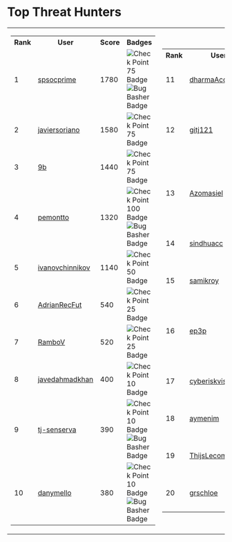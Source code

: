 # Top Threat Hunters 
| | |
|----|----|
| <table> <tr><th>Rank</th><th>User</th><th>Score</th><th>Badges</th></tr><tr><td>1</td><td><a href="https://www.github.com/spsocprime"> spsocprime </a></td><td>1780</td><td><img src='https://leaderboardstorageacc.blob.core.windows.net/badgeimages/New75.png' alt='Check Point 75 Badge'><img src='https://leaderboardstorageacc.blob.core.windows.net/badgeimages/FinalBugBasher.png' alt='Bug Basher Badge'></td></tr> <tr><td>2</td><td><a href="https://www.github.com/javiersoriano"> javiersoriano </a></td><td>1580</td><td><img src='https://leaderboardstorageacc.blob.core.windows.net/badgeimages/New75.png' alt='Check Point 75 Badge'></td></tr> <tr><td>3</td><td><a href="https://www.github.com/9b"> 9b </a></td><td>1440</td><td><img src='https://leaderboardstorageacc.blob.core.windows.net/badgeimages/New75.png' alt='Check Point 75 Badge'></td></tr> <tr><td>4</td><td><a href="https://www.github.com/pemontto"> pemontto </a></td><td>1320</td><td><img src='https://leaderboardstorageacc.blob.core.windows.net/badgeimages/New100.png' alt='Check Point 100 Badge'><img src='https://leaderboardstorageacc.blob.core.windows.net/badgeimages/FinalBugBasher.png' alt='Bug Basher Badge'></td></tr> <tr><td>5</td><td><a href="https://www.github.com/ivanovchinnikov"> ivanovchinnikov </a></td><td>1140</td><td><img src='https://leaderboardstorageacc.blob.core.windows.net/badgeimages/New50.png' alt='Check Point 50 Badge'></td></tr> <tr><td>6</td><td><a href="https://www.github.com/AdrianRecFut"> AdrianRecFut </a></td><td>540</td><td><img src='https://leaderboardstorageacc.blob.core.windows.net/badgeimages/New25.png' alt='Check Point 25 Badge'></td></tr> <tr><td>7</td><td><a href="https://www.github.com/RamboV"> RamboV </a></td><td>520</td><td><img src='https://leaderboardstorageacc.blob.core.windows.net/badgeimages/New25.png' alt='Check Point 25 Badge'></td></tr> <tr><td>8</td><td><a href="https://www.github.com/javedahmadkhan"> javedahmadkhan </a></td><td>400</td><td><img src='https://leaderboardstorageacc.blob.core.windows.net/badgeimages/New10.png' alt='Check Point 10 Badge'></td></tr> <tr><td>9</td><td><a href="https://www.github.com/tj-senserva"> tj-senserva </a></td><td>390</td><td><img src='https://leaderboardstorageacc.blob.core.windows.net/badgeimages/New10.png' alt='Check Point 10 Badge'><img src='https://leaderboardstorageacc.blob.core.windows.net/badgeimages/FinalBugBasher.png' alt='Bug Basher Badge'></td></tr> <tr><td>10</td><td><a href="https://www.github.com/danymello"> danymello </a></td><td>380</td><td><img src='https://leaderboardstorageacc.blob.core.windows.net/badgeimages/New10.png' alt='Check Point 10 Badge'><img src='https://leaderboardstorageacc.blob.core.windows.net/badgeimages/FinalBugBasher.png' alt='Bug Basher Badge'></td></tr> </table> | <table> <tr><th>Rank</th><th>User</th><th>Score</th><th>Badges</th></tr><tr><td>11</td><td><a href="https://www.github.com/dharmaAccenture"> dharmaAccenture </a></td><td>380</td><td><img src='https://leaderboardstorageacc.blob.core.windows.net/badgeimages/New10.png' alt='Check Point 10 Badge'></td></tr><tr><td>12</td><td><a href="https://www.github.com/gitj121"> gitj121 </a></td><td>340</td><td><img src='https://leaderboardstorageacc.blob.core.windows.net/badgeimages/New10.png' alt='Check Point 10 Badge'><img src='https://leaderboardstorageacc.blob.core.windows.net/badgeimages/FinalBugBasher.png' alt='Bug Basher Badge'></td></tr><tr><td>13</td><td><a href="https://www.github.com/Azomasiel"> Azomasiel </a></td><td>330</td><td><img src='https://leaderboardstorageacc.blob.core.windows.net/badgeimages/New10.png' alt='Check Point 10 Badge'><img src='https://leaderboardstorageacc.blob.core.windows.net/badgeimages/FinalBugBasher.png' alt='Bug Basher Badge'></td></tr><tr><td>14</td><td><a href="https://www.github.com/sindhuacc"> sindhuacc </a></td><td>320</td><td><img src='https://leaderboardstorageacc.blob.core.windows.net/badgeimages/New10.png' alt='Check Point 10 Badge'></td></tr><tr><td>15</td><td><a href="https://www.github.com/samikroy"> samikroy </a></td><td>270</td><td><img src='https://leaderboardstorageacc.blob.core.windows.net/badgeimages/New10.png' alt='Check Point 10 Badge'></td></tr><tr><td>16</td><td><a href="https://www.github.com/ep3p"> ep3p </a></td><td>260</td><td><img src='https://leaderboardstorageacc.blob.core.windows.net/badgeimages/New10.png' alt='Check Point 10 Badge'><img src='https://leaderboardstorageacc.blob.core.windows.net/badgeimages/FinalBugBasher.png' alt='Bug Basher Badge'></td></tr><tr><td>17</td><td><a href="https://www.github.com/cyberiskvision"> cyberiskvision </a></td><td>230</td><td><img src='https://leaderboardstorageacc.blob.core.windows.net/badgeimages/New10.png' alt='Check Point 10 Badge'></td></tr><tr><td>18</td><td><a href="https://www.github.com/aymenim"> aymenim </a></td><td>230</td><td><img src='https://leaderboardstorageacc.blob.core.windows.net/badgeimages/New10.png' alt='Check Point 10 Badge'></td></tr><tr><td>19</td><td><a href="https://www.github.com/ThijsLecomte"> ThijsLecomte </a></td><td>220</td><td><img src='https://leaderboardstorageacc.blob.core.windows.net/badgeimages/New10.png' alt='Check Point 10 Badge'></td></tr><tr><td>20</td><td><a href="https://www.github.com/grschloe"> grschloe </a></td><td>200</td><td><img src='https://leaderboardstorageacc.blob.core.windows.net/badgeimages/New10.png' alt='Check Point 10 Badge'></td></tr></table>|